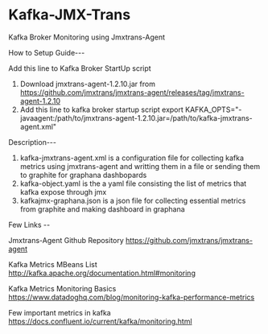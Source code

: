 # Kafka-JMX-Trans
Kafka Broker Monitoring using Jmxtrans-Agent


How to Setup Guide---

Add this line to Kafka Broker StartUp script
1. Download jmxtrans-agent-1.2.10.jar from https://github.com/jmxtrans/jmxtrans-agent/releases/tag/jmxtrans-agent-1.2.10
2. Add this line to kafka broker startup script
export KAFKA_OPTS="-javaagent:/path/to/jmxtrans-agent-1.2.10.jar=/path/to/kafka-jmxtrans-agent.xml"


Description---

1. kafka-jmxtrans-agent.xml is a configuration file for collecting kafka metrics using jmxtrans-agent and writting them in a file or sending them to graphite for graphana dashbopards 
2. kafka-object.yaml is the a yaml file consisting the list of metrics that kafka expose through jmx
3. kafkajmx-graphana.json is a json file for collecting essential metrics from graphite and making dashboard in graphana


Few Links --

Jmxtrans-Agent Github Repository
https://github.com/jmxtrans/jmxtrans-agent

Kafka Metrics MBeans List
http://kafka.apache.org/documentation.html#monitoring

Kafka Metrics Monitoring Basics
https://www.datadoghq.com/blog/monitoring-kafka-performance-metrics

Few important metrics in kafka
https://docs.confluent.io/current/kafka/monitoring.html